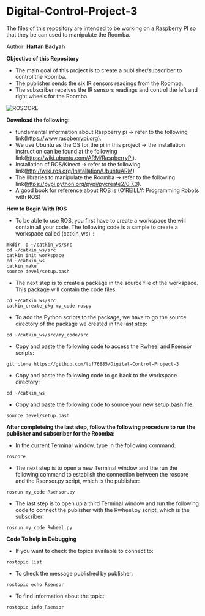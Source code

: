 # Digital-Control-Project-3
The files of this repository are intended to be working on a Raspberry PI so that they be can used to manipulate the Roomba.

Author: **Hattan Badyah**

**Objective of this Repository**
- The main goal of this project is to create a publisher/subscriber to control the Roomba.
- The publisher sends the six IR sensors readings from the Roomba.
- The subscriber receives the IR sensors readings and control the left and right wheels for the Roomba.

![ROSCORE](https://github.com/tuf76885/Digital-Control-Project-3/blob/master/ROS/Screen%20Shot%202017-11-29%20at%204.58.21%20PM.png)

**Download the following**:
- fundamental information about Raspberry pi -> refer to the following link(https://www.raspberrypi.org).
- We use Ubuntu as the OS for the pi in this project -> the installation instruction can be found at the following     link(https://wiki.ubuntu.com/ARM/RaspberryPi).
- Installation of ROS/Kinect -> refer to the following link(http://wiki.ros.org/Installation/UbuntuARM)
- The libraries to manipulate the Roomba -> refer to the following link(https://pypi.python.org/pypi/pycreate2/0.7.3).
- A good book for reference about ROS is (O'REILLY: Programming Robots with ROS) 

**How to Begin With ROS**
- To be able to use ROS, you first have to create a workspace the will contain all your code. The following code is a sample to create a workspace called (catkin_ws)_:
```
mkdir -p ~/catkin_ws/src
cd ~/catkin_ws/src
catkin_init_workspace
cd ~/catkin_ws
catkin_make
source devel/setup.bash
```
- The next step is to create a package in the source file of the workspace. This package will contain the code files:
```
cd ~/catkin_ws/src
catkin_create_pkg my_code rospy
```
- To add the Python scripts to the package, we have to go the source directory of the package we created in the last step:
```
cd ~/catkin_ws/src/my_code/src
```
- Copy and paste the following code to access the Rwheel and Rsensor scripts:
```
git clone https://github.com/tuf76885/Digital-Control-Project-3
```
- Copy and paste the following code to go back to the workspace directory:
```
cd ~/catkin_ws
```
- Copy and paste the following code to source your new setup.bash file:
```
source devel/setup.bash
```
**After completeing the last step, follow the following procedure to run the publisher and subscriber for the Roomba:**
- In the current Terminal window, type in the following command:
```
roscore
```
- The next step is to open a new Terminal window and the run the following command to establish the connection between the roscore and the Rsensor.py script, which is the publisher:
```
rosrun my_code Rsensor.py
```
- The last step is to open up a third Terminal window and run the following code to connect the publisher with the Rwheel.py script, which is the subscriber:
```
rosrun my_code Rwheel.py
```
**Code To help in Debugging**
- If you want to check the topics available to connect to:
``` 
rostopic list
```
- To check the message published by publisher:
```
rostopic echo Rsensor
```
- To find information about the topic:
```
rostopic info Rsensor
```

